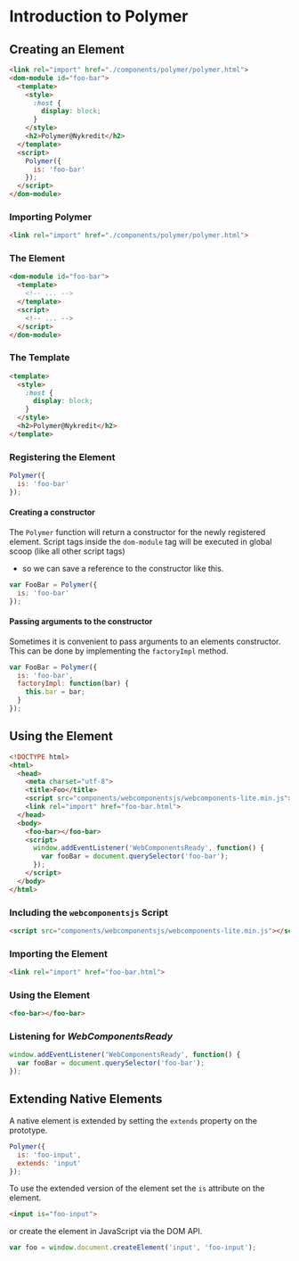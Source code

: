 # Introduction to Polymer

## Creating an Element

```html
<link rel="import" href="./components/polymer/polymer.html">
<dom-module id="foo-bar">
  <template>
    <style>
      :host {
        display: block;
      }
    </style>
    <h2>Polymer@Nykredit</h2>
  </template>
  <script>
    Polymer({
      is: 'foo-bar'
    });
  </script>
</dom-module>
```

### Importing Polymer

```html
<link rel="import" href="./components/polymer/polymer.html">
```

### The Element

```html
<dom-module id="foo-bar">
  <template>
    <!-- ... -->
  </template>
  <script>
    <!-- ... -->
  </script>
</dom-module>
```

### The Template

```html
<template>
  <style>
    :host {
      display: block;
    }
  </style>
  <h2>Polymer@Nykredit</h2>
</template>
```

### Registering the Element

```js
Polymer({
  is: 'foo-bar'
});
```

#### Creating a constructor

The `Polymer` function will return a constructor for the newly registered element.
Script tags inside the `dom-module` tag will be executed in global scoop
(like all other script tags)
- so we can save a reference to the constructor like this.

```js
var FooBar = Polymer({
  is: 'foo-bar'
});
```

#### Passing arguments to the constructor

Sometimes it is convenient to pass arguments to an elements constructor.
This can be done by implementing the `factoryImpl` method.

```javascript
var FooBar = Polymer({
  is: 'foo-bar',
  factoryImpl: function(bar) {
  	this.bar = bar;
  }
});
```

## Using the Element

```html
<!DOCTYPE html>
<html>
  <head>
    <meta charset="utf-8">
    <title>Foo</title>
    <script src="components/webcomponentsjs/webcomponents-lite.min.js"></script>
    <link rel="import" href="foo-bar.html">
  </head>
  <body>
    <foo-bar></foo-bar>
    <script>
      window.addEventListener('WebComponentsReady', function() {
        var fooBar = document.querySelector('foo-bar');
      });
    </script>
  </body>
</html>
```

### Including the `webcomponentsjs` Script

```html
<script src="components/webcomponentsjs/webcomponents-lite.min.js"></script>
```

### Importing the Element

```html
<link rel="import" href="foo-bar.html">
```

### Using the Element

```html
<foo-bar></foo-bar>
```

### Listening for _WebComponentsReady_

```js
window.addEventListener('WebComponentsReady', function() {
  var fooBar = document.querySelector('foo-bar');
});
```

## Extending Native Elements

A native element is extended by setting the `extends` property on the prototype.

```js
Polymer({
  is: 'foo-input',
  extends: 'input'
});
```

To use the extended version of the element set the `is` attribute on the element.

```html
<input is="foo-input">
```
or create the element in JavaScript via the DOM API.

```javascript
var foo = window.document.createElement('input', 'foo-input');
```
